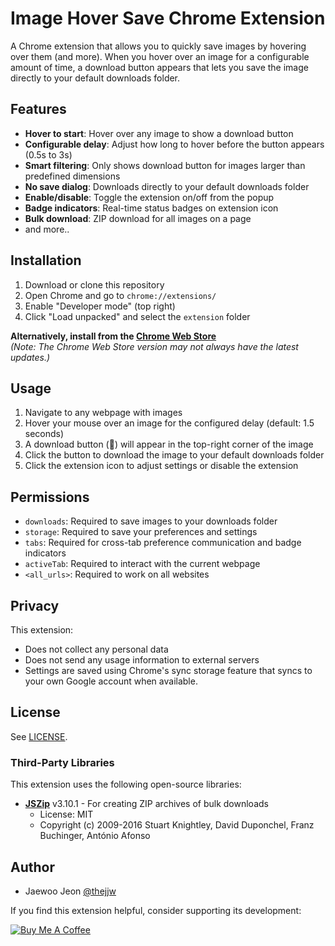 # Image Hover Save Chrome Extension

A Chrome extension that allows you to quickly save images by hovering over them (and more). When you hover over an image for a configurable amount of time, a download button appears that lets you save the image directly to your default downloads folder.

## Features

- **Hover to start**: Hover over any image to show a download button
- **Configurable delay**: Adjust how long to hover before the button appears (0.5s to 3s)
- **Smart filtering**: Only shows download button for images larger than predefined dimensions
- **No save dialog**: Downloads directly to your default downloads folder
- **Enable/disable**: Toggle the extension on/off from the popup
- **Badge indicators**: Real-time status badges on extension icon
- **Bulk download**: ZIP download for all images on a page
- and more..

## Installation

1. Download or clone this repository
2. Open Chrome and go to `chrome://extensions/`
3. Enable "Developer mode" (top right)
4. Click "Load unpacked" and select the `extension` folder

**Alternatively, install from the [Chrome Web Store](https://chromewebstore.google.com/detail/image-hover-save/lhmljebjlhdafkminimimaokjliabegg)**  
_(Note: The Chrome Web Store version may not always have the latest updates.)_

## Usage

1. Navigate to any webpage with images
2. Hover your mouse over an image for the configured delay (default: 1.5 seconds)
3. A download button (💾) will appear in the top-right corner of the image
4. Click the button to download the image to your default downloads folder
5. Click the extension icon to adjust settings or disable the extension

## Permissions

- `downloads`: Required to save images to your downloads folder
- `storage`: Required to save your preferences and settings
- `tabs`: Required for cross-tab preference communication and badge indicators
- `activeTab`: Required to interact with the current webpage
- `<all_urls>`: Required to work on all websites

## Privacy

This extension:
- Does not collect any personal data
- Does not send any usage information to external servers
- Settings are saved using Chrome's sync storage feature that syncs to your own Google account when available.

## License

See [LICENSE](LICENSE).

  ### Third-Party Libraries

  This extension uses the following open-source libraries:
  
  - **[JSZip](https://stuk.github.io/jszip/)** v3.10.1 - For creating ZIP archives of bulk downloads
    - License: MIT
    - Copyright (c) 2009-2016 Stuart Knightley, David Duponchel, Franz Buchinger, António Afonso

## Author

- Jaewoo Jeon [@thejjw](https://github.com/thejjw)

If you find this extension helpful, consider supporting its development:

[![Buy Me A Coffee](https://cdn.buymeacoffee.com/buttons/default-yellow.png)](https://buymeacoffee.com/thejjw)

